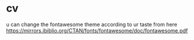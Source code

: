 # cv
u can change the fontawesome theme according to ur taste from here
https://mirrors.ibiblio.org/CTAN/fonts/fontawesome/doc/fontawesome.pdf
